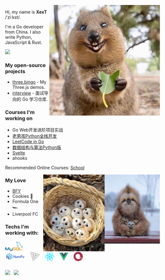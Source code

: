 <img align="right" alt="Quokka" src="img/quokka.jpg" width="360" />

Hi, my name is **XexT** /ˈziːkst/.

I'm a Go developer from China. I also write Python, JavaScript & Rust.

<img src="https://wakatime.com/badge/user/86cbdefc-fb69-4fd8-a1de-11289c6386aa.svg"/>


### My open-source projects

- [three.bingo](https://three.bingo) - My Three.js demos.
- [interview](https://github.com/xext/interview) - 面试导向的 Go 学习仓库.

### Courses I'm working on

- Go Web开发进阶项目实战
- <a href="https://www.bilibili.com/video/BV1QE41147hU?p=6">老男孩Python全栈开发</a>
- <a href="https://books.halfrost.com/leetcode">LeetCode in Go</a>
- <a href="https://www.bilibili.com/video/BV1gy4y1E7M5?p=6">数据结构与算法Python版</a>
- <a href="https://svelte.dev">Svelte</a>
- ahooks

Recommended Online Courses: [School](https://github.com/Gophist/School)

<img align="right" alt="Bear" src="img/bears.jpg" width="180"/>
<img align="right" alt="Owls" src="img/baby_owls.jpg" width="200"/> 

### My Love

- <a href="https://bfy.jun.one">BFY</a>
- Cookies 🍪
- Formula One 🏎️
- Liverpool FC

### Techs I'm working with:

<h5>
  <a href="https://mysql.com" target="_blank"><img src="img/mysql.svg" alt="MySQL" height="30"></a> &nbsp;&nbsp;&nbsp;
  <a href="https://numpy.org" target="_blank"><img src="img/numpy.svg" alt="Python" height="30"></a> &nbsp;&nbsp;&nbsp;
  <a href="https://threejs.org" target="_blank"><img src="img/threejs.png" alt="threejs" height="30"/></a> &nbsp;&nbsp;&nbsp;
  <a href="https://reactjs.org" target="_blank"><img src="img/reactjs.svg" alt="reactjs" height="30"/></a>  &nbsp;&nbsp;&nbsp;
  <a href="https://vuejs.org" target="_blank"><img src="img/vuejs.svg" alt="vuejs" height="30"/></a> &nbsp;&nbsp;&nbsp;
  <a href="https://echarts.apache.org" target="_blank"><img src="img/echarts.png" alt="echarts" height="30"/></a>  &nbsp;&nbsp;&nbsp;
</h5>

<p align="left">
  <img align="center" src="https://github-readme-stats.vercel.app/api?username=XexT&count_private=true&show_icons=true&include_all_commits=true&hide_border=true&hide_title=true" width="43%"/>&nbsp;&nbsp;
  <img align="center" src="https://github-readme-stats.vercel.app/api/top-langs/?username=XexT&langs_count=10&hide_title=true&hide_border=true&layout=compact&hide=GLSL,Roff" width="40%" />
  <!-- <img align="center" src="https://github-readme-stats.vercel.app/api/wakatime?username=bingo&layout=compact&hide_title=true&hide_border=true&langs_count=7&hide=Markdown,JSON,YAML,Gitignore%20file,XML,Toml,Git%20Config" width="55%" /> -->
</p>
